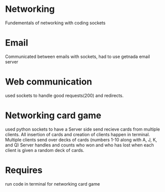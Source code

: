# Networking
Fundementals of networking with coding sockets
# Email
Communicated between emails with sockets, had to use getnada email server

# Web communication
used sockets to handle good requests(200) and redirects.

# Networking card game
used python sockets to have a Server side send recieve cards from multiple clients. All insertion of cards and creation of clients happen in terminal. Multiple clients send over decks of cards (numbers 1-10 along with A, J, K, and Q) Server handles and counts who won and who has lost when each client is given a random deck of cards.

# Requires
run code in terminal for networking card game

